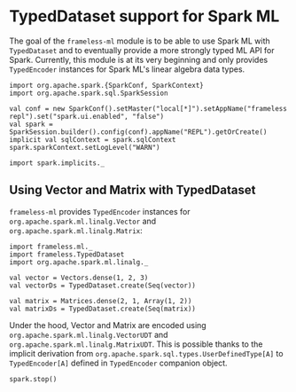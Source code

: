 # TypedDataset support for Spark ML

The goal of the `frameless-ml` module is to be able to use Spark ML with `TypedDataset` and
to eventually provide a more strongly typed ML API for Spark. Currently, this module is at its very beginning and only 
provides `TypedEncoder` instances for Spark ML's linear algebra data types.

```tut:invisible
import org.apache.spark.{SparkConf, SparkContext}
import org.apache.spark.sql.SparkSession

val conf = new SparkConf().setMaster("local[*]").setAppName("frameless repl").set("spark.ui.enabled", "false")
val spark = SparkSession.builder().config(conf).appName("REPL").getOrCreate()
implicit val sqlContext = spark.sqlContext
spark.sparkContext.setLogLevel("WARN")

import spark.implicits._
```
 
## Using Vector and Matrix with TypedDataset

`frameless-ml` provides `TypedEncoder` instances for `org.apache.spark.ml.linalg.Vector` 
and `org.apache.spark.ml.linalg.Matrix`:

```tut:book
import frameless.ml._
import frameless.TypedDataset
import org.apache.spark.ml.linalg._

val vector = Vectors.dense(1, 2, 3)
val vectorDs = TypedDataset.create(Seq(vector))

val matrix = Matrices.dense(2, 1, Array(1, 2))
val matrixDs = TypedDataset.create(Seq(matrix))
```

Under the hood, Vector and Matrix are encoded using `org.apache.spark.ml.linalg.VectorUDT` 
and `org.apache.spark.ml.linalg.MatrixUDT`. This is possible thanks to the implicit derivation 
from `org.apache.spark.sql.types.UserDefinedType[A]` to `TypedEncoder[A]` defined in `TypedEncoder` companion object.

```tut:invisible
spark.stop()
```
